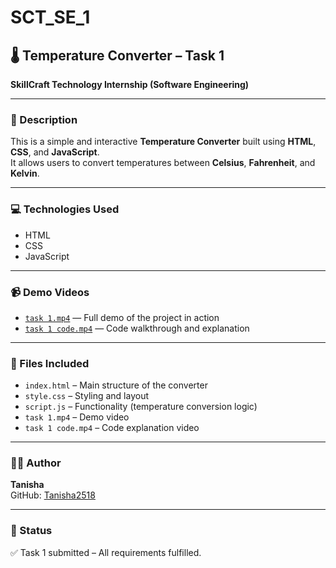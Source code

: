 # SCT_SE_1

## 🌡️ Temperature Converter – Task 1  
**SkillCraft Technology Internship (Software Engineering)**

---

### 📄 Description  
This is a simple and interactive **Temperature Converter** built using **HTML**, **CSS**, and **JavaScript**.  
It allows users to convert temperatures between **Celsius**, **Fahrenheit**, and **Kelvin**.

---

### 💻 Technologies Used
- HTML
- CSS
- JavaScript

---

### 📹 Demo Videos
- [`task 1.mp4`](./task%201.mp4) — Full demo of the project in action  
- [`task 1 code.mp4`](./task%201%20code.mp4) — Code walkthrough and explanation

---

### 📁 Files Included
- `index.html` – Main structure of the converter  
- `style.css` – Styling and layout  
- `script.js` – Functionality (temperature conversion logic)  
- `task 1.mp4` – Demo video  
- `task 1 code.mp4` – Code explanation video  

---

### 👩‍💻 Author  
**Tanisha**  
GitHub: [Tanisha2518](https://github.com/Tanisha2518)

---

### 📝 Status  
✅ Task 1 submitted – All requirements fulfilled.

